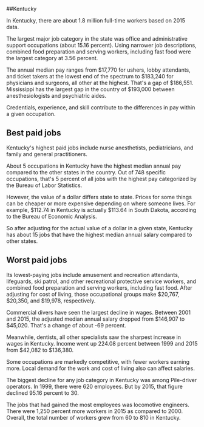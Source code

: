 

##Kentucky

In Kentucky, there are about 1.8 million full-time workers based on 2015 data.

The largest major job category in the state was <span class='occ_title_em'>office and administrative support occupations</span> (about 15.16 percent). Using narrower job descriptions, <span class='occ_title_em'>combined food preparation and serving workers, including fast food</span> were the largest category at 3.56 percent.
               
The annual median pay ranges from $17,770 for <span class='occ_title_em'>ushers, lobby attendants, and ticket takers</span> at the lowest end of the spectrum to  $183,240 for <span class='occ_title_em'>physicians and surgeons, all other</span> at the highest. That's a gap of $186,551. Mississippi has the largest gap in the country of $193,000 between <span class='occ_title_em'>anesthesiologists and psychiatric aides</span>.
          
Credentials, experience, and skill contribute to the differences in pay within a given occupation.

## Best paid jobs
Kentucky's highest paid jobs include <span class='occ_title_em'>nurse anesthetists, pediatricians</span>, and <span class='occ_title_em'>family and general practitioners</span>.
               
About 5 occupations in Kentucky have the highest median annual pay compared to the other states in the country. Out of 748 specific occupations, that's 5 percent of all jobs with the highest pay categorized by the Bureau of Labor Statistics.
               
However, the value of a dollar differs state to state. Prices for some things can be cheaper or more expensive depending on where someone lives. For example, $112.74 in Kentucky is actually $113.64 in South Dakota, according to the Bureau of Economic Analysis.
               
So after adjusting for the actual value of a dollar in a given state, Kentucky has about 15 jobs that have the highest median annual salary compared to other states.
               
## Worst paid jobs

Its lowest-paying jobs include <span class='occ_title_em'>amusement and recreation attendants</span>, <span class='occ_title_em'>lifeguards, ski patrol, and other recreational protective service workers</span>, and <span class='occ_title_em'>combined food preparation and serving workers, including fast food</span>. After adjusting for cost of living, those occupational groups make $20,767,  $20,350, and  $19,978, respectively.
               
<span class='occ_title_em'>Commercial divers</span> have seen the largest decline in wages. Between 2001 and 2015, the adjusted median annual salary dropped from $146,907 to $45,020. That's a change of about -69 percent.
               
Meanwhile, <span class='occ_title_em'>dentists, all other specialists</span> saw the sharpest increase in wages in Kentucky. Income went up 224.08 percent between 1999 and 2015 from $42,082 to $136,380.

Some occupations are markedly competitive, with fewer workers earning more. Local demand for the work and cost of living also can affect salaries.

            
The biggest decline for any job category in Kentucky was among <span class='occ_title_em'>Pile-driver operators</span>. In 1999, there were 620 employees. But by 2015, that figure declined 95.16 percent to 30. 
               
The jobs that had gained the most employees was locomotive engineers. There were 1,250 percent more workers in 2015 as compared to 2000. Overall, the total number of workers grew from 60 to 810 in Kentucky.
